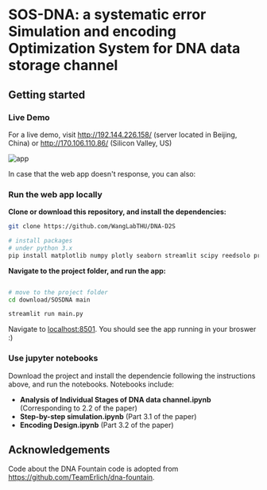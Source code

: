 # SOS-DNA: a systematic error Simulation and encoding Optimization System for DNA data storage channel 

## Getting started

### Live Demo
For a live demo, visit http://192.144.226.158/ (server located in Beijing, China) or http://170.106.110.86/ (Silicon Valley, US)

![app](https://github.com/WangLabTHU/DNA-D2S/blob/main/files/webapp.jpg)

In case that the web app doesn't response, you can also:

### Run the web app locally 

**Clone or download this repository, and install the dependencies:**

```bash
git clone https://github.com/WangLabTHU/DNA-D2S

# install packages
# under python 3.x
pip install matplotlib numpy plotly seaborn streamlit scipy reedsolo prettytable

```

**Navigate to the project folder,  and run the app:**

```bash

# move to the project folder
cd download/SOSDNA main

streamlit run main.py
```

Navigate to [localhost:8501](https://localhost:8501/). You should see the app running in your broswer :)


### Use jupyter notebooks

Download the project and install the dependencie following the instructions above, and run the notebooks. Notebooks include:

* **Analysis of Individual Stages of DNA data channel.ipynb** (Corresponding to 2.2 of the paper)
* **Step-by-step simulation.ipynb** (Part 3.1 of the paper)
* **Encoding Design.ipynb** (Part 3.2 of the paper)

## Acknowledgements
Code about the DNA Fountain code is adopted from https://github.com/TeamErlich/dna-fountain.



